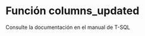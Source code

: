 ﻿---
FunctionName: "columns_updated"
FunctionType: "SQL"
Autogenerated: true
---

# Función  columns_updated

Consulte la documentación en el manual de T-SQL
